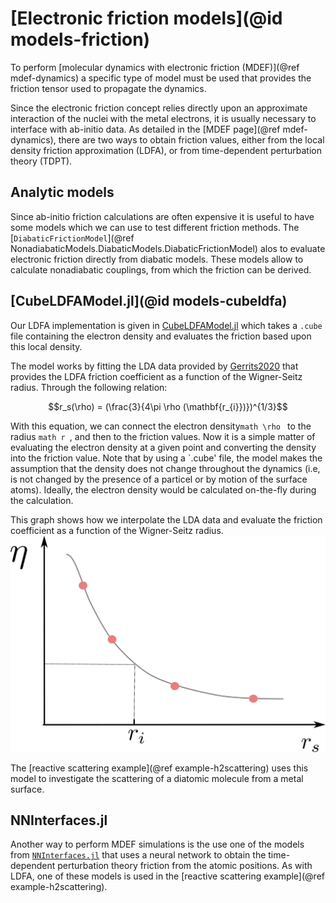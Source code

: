 # [Electronic friction models](@id models-friction)

To perform [molecular dynamics with electronic friction (MDEF)](@ref mdef-dynamics)
a specific type of model must be used
that provides the friction tensor used to propagate the dynamics.

Since the electronic friction concept relies directly upon an approximate interaction
of the nuclei with the metal electrons, it is usually necessary to interface with ab-initio
data.
As detailed in the [MDEF page](@ref mdef-dynamics), there are two ways to obtain friction
values, either from the local density friction approximation (LDFA), or from time-dependent
perturbation theory (TDPT).

## Analytic models

Since ab-initio friction calculations are often expensive it is useful to
have some models which we can use to test different friction methods.
The [`DiabaticFrictionModel`](@ref NonadiabaticModels.DiabaticModels.DiabaticFrictionModel)
alos to evaluate electronic friction directly from diabatic models.
These models allow to calculate nonadiabatic couplings, from which the friction can be derived.

## [CubeLDFAModel.jl](@id models-cubeldfa)

Our LDFA implementation is given in
[CubeLDFAModel.jl](https://github.com/NQCD/CubeLDFAModel.jl)
which takes a `.cube` file containing the electron density and evaluates the friction based
upon this local density.

The model works by fitting the LDA data provided by [Gerrits2020](@cite) that provides
the LDFA friction coefficient as a function of the Wigner-Seitz radius.
Through the following relation:
```math
r_s(\rho) = (\frac{3}{4\pi \rho (\mathbf{r_{i}})})^{1/3}
```
With this equation, we can connect the electron density```math \rho ``` to the radius ```math r ```, 
and then to the friction values.
Now it is a simple matter of evaluating the electron density at a given point and converting
the density into the friction value. Note that by using a `.cube' file, the model makes the assumption that
the density does not change throughout the dynamics (i.e, is not changed by the presence of a
particel or by motion of the surface atoms). Ideally, the electron density would be calculated
on-the-fly during the calculation.

This graph shows how we interpolate the LDA data and evaluate the friction coefficient
as a function of the Wigner-Seitz radius.
![ldfa graph](../assets/figures/ldfa_graph.png)

The [reactive scattering example](@ref example-h2scattering) uses this model to investigate
the scattering of a diatomic molecule from a metal surface.

## NNInterfaces.jl

Another way to perform MDEF simulations is the use one of the models from
[`NNInterfaces.jl`](https://github.com/NQCD/NNInterfaces.jl/) that uses a neural network
to obtain the time-dependent perturbation theory friction from the atomic positions.
As with LDFA, one of these models is used in the
[reactive scattering example](@ref example-h2scattering).

